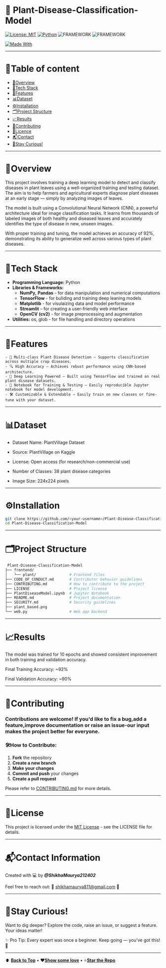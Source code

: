 <!-- # 🌿Plant-Disease-Classification-Model
[![License: MIT](https://img.shields.io/badge/License-MIT-yellow.svg)](./LICENSE) -->
# 🌿 Plant-Disease-Classification-Model

[![License: MIT](https://img.shields.io/badge/License-MIT-yellow.svg?style=for-the-badge)](./LICENSE)
[![Python](https://img.shields.io/badge/Python-3.10-blue.svg?style=for-the-badge)](https://www.python.org/)
![FRAMEWORK](https://img.shields.io/badge/FRAMEWORK-TENSORFLOW-orange?style=flat-square&logo=tensorflow&logoColor=white)
![FRAMEWORK](https://img.shields.io/badge/FRAMEWORK-STREAMLIT-ff4b4b?style=flat-square&logo=streamlit&logoColor=white)



[![Made With](https://img.shields.io/badge/Made%20with-💚%20Love-red?style=for-the-badge)](#)

---
# 📌Table of content
* [📖Overview](#📖overview)
* [🧰Tech Stack](#🧰tech-stack)
* [🌟Features](#🌟features)
* [📊Dataset](#📊dataset)
* [⚙️Installation](#⚙️installation)
* [🗂️Project Structure](#🗂️project-structure)
* [📈Results](#📈results)
* [🤝Contributing](#🤝contributing)
* [📝Licence](#📝licence)
* [📬Contact](#📬contact)
* [🧠Stay Curious!](#🧠stay-curious)

---
# 📖Overview
This project involves training a deep learning model to detect and classify diseases in plant leaves using a well-organized training and testing dataset. The aim is to help farmers and agricultural experts diagnose plant diseases at an early stage — simply by analyzing images of leaves.

The model is built using a Convolutional Neural Network (CNN), a powerful architecture ideal for image classification tasks. It learns from thousands of labeled images of both healthy and diseased leaves and accurately identifies the type of disease in new, unseen images.


With proper training and tuning, the model achieves an accuracy of 92%, demonstrating its ability to generalize well across various types of plant diseases.

---
# 🧰Tech Stack
- **Programming Language:** Python
- **Libraries & Frameworks:**
  - **NumPy,** **Pandas** - for data manipulation and numerical computations
  - **TensorFlow** - for buliding and training deep leaning models
  - **Matplotlib** - for visulaizing data and model performance
  - **Streamlit** – for creating a user-friendly web interface
  - **OpenCV** **(cv2)** - for image preprocessing and augmentation
- **Utilities:** os, glob - for file handling and directory operations
---
# 🌟Features
``` 
- 🌱 Multi-class Plant Disease Detection – Supports classification across multiple crop diseases.
- 🔍 High Accuracy – Achieves robust performance using CNN-based architecture.
- 🧠 Deep Learning Powered – Built using TensorFlow and trained on real plant disease datasets.
- 🧪 Notebook for Training & Testing – Easily reproducible Jupyter notebook for model development.
- 🛠️ Customizable & Extendable – Easily train on new classes or fine-tune with your dataset.

```
---

# 📊Dataset
- Dataset Name: PlantVillage Dataset

- Source: PlantVillage on Kaggle

- License: Open access (for research/non-commercial use)

- Number of Classes: 38 plant disease categories

- Image Size: 224x224 pixels 
---
# ⚙️Installation
``` bash
git clone https://github.com/<your-username>/Plant-Disease-Classification-Model.git
cd Plant-Disease-Classification-Model
```
---
# 🗂️Project Structure

```bash
 Plant-Disease-Classification-Model
├── frontend/
│   └── plant/               # Frontend files 
├── CODE_OF_CONDUCT.md       # Contributor behavior guidelines
├── CONTRIBUTING.md          # How to contribute to the project
├── LICENSE                  # Project license 
├── PlantDiseaseModel.ipynb  # Jupyter Notebook 
├── README.md                # Project documentation
├── SECURITY.md              # Security guidelines
├── plant_based.png          
└── web.py                   # Web app backend 
```
---
# 📈Results
The model was trained for 10 epochs and showed consistent improvement in both training and validation accuracy.

Final Training Accuracy: ~92%

Final Validation Accuracy: ~90%

---
# 🤝Contributing
### Contributions are welcome! If you'd like to fix a bug,add a feature,improve documentation or raise an issue-our input makes the project better for everyone.
### 🛠️How to Contribute:
1. **Fork** the repository 
2. **Create a new branch**
3. **Make your changes**
4. **Commit and push** your changes 
5. **Create a pull request**

Please refer to [CONTRIBUTING.md](CONTRIBUTING.md) for more details.

---
# 📝License

This project is licensed under the [MIT License](LICENSE) - see the LICENSE file for details.


---
# 📬Contact Information
Created with 💻 by ***@ShikhaMaurya212402***

Feel free to reach out:
📧 <a href="mailto:shikhamaurya811@gmail.com">shikhamaurya811@gmail.com</a> 🚀

---
# 🧠Stay Curious!
Want to dig deeper? Explore the code, raise an issue, or suggest a feature. Your ideas matter!

✨ Pro Tip: Every expert was once a beginner. Keep going — you've got this! 🚀

---

⬆️ [**Back to Top**](#) • ❤️[**Show some love**](#) • ⭐[**Star the Repo**](#)

